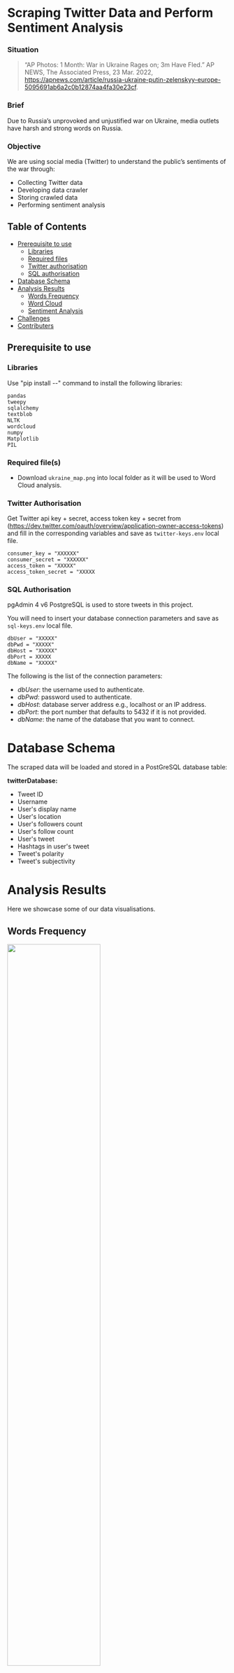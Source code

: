 # Scraping Twitter Data and Perform Sentiment Analysis
### Situation
> “AP Photos: 1 Month: War in Ukraine Rages on; 3m Have Fled.” AP NEWS, The Associated Press, 23 Mar. 2022, https://apnews.com/article/russia-ukraine-putin-zelenskyy-europe-5095691ab6a2c0b12874aa4fa30e23cf. 

### Brief
Due to Russia’s unprovoked and unjustified war on Ukraine, media outlets have harsh and strong words on Russia. 

### Objective
We are using social media (Twitter) to understand the public’s sentiments of the war through: 
- Collecting Twitter data
- Developing data crawler
- Storing crawled data
- Performing sentiment analysis

## Table of Contents
- [Prerequisite to use](#prerequisite-to-use)
  - [Libraries](#libraries)
  - [Required files](#required-files)
  - [Twitter authorisation](#twitter-authorisation)
  - [SQL authorisation](#sql-authorisation)
- [Database Schema](#database-schema)
- [Analysis Results](#analysis-results)
  - [Words Frequency](#words-frequency)
  - [Word Cloud](#word-cloud)
  - [Sentiment Analysis](#sentiment-analysis)
- [Challenges](#challenges)
- [Contributers](#contributers)

## Prerequisite to use
### Libraries
Use "pip install --" command to install the following libraries:

```
pandas
tweepy
sqlalchemy
textblob
NLTK
wordcloud
numpy
Matplotlib
PIL
```
### Required file(s)
- Download `ukraine_map.png` into local folder as it will be used to Word Cloud analysis.
### Twitter Authorisation
Get Twitter api key + secret, access token key + secret from (https://dev.twitter.com/oauth/overview/application-owner-access-tokens) and fill in the corresponding variables and save as `twitter-keys.env` local file.
```
consumer_key = "XXXXXX"
consumer_secret = "XXXXXX"
access_token = "XXXXX"
access_token_secret = "XXXXX
```
### SQL Authorisation
pgAdmin 4 v6 PostgreSQL is used to store tweets in this project.

You will need to insert your database connection parameters and save as `sql-keys.env` local file.

```
dbUser = "XXXXX"
dbPwd = "XXXXX" 
dbHost = "XXXXX"
dbPort = XXXXX
dbName = "XXXXX"
```
The following is the list of the connection parameters:
- *dbUser*: the username used to authenticate.
- *dbPwd*: password used to authenticate.
- *dbHost*: database server address e.g., localhost or an IP address.
- *dbPort*: the port number that defaults to 5432 if it is not provided.
- *dbName*: the name of the database that you want to connect.

# Database Schema
The scraped data will be loaded and stored in a PostGreSQL database table:

**twitterDatabase:**
- Tweet ID
- Username
- User's display name
- User's location
- User's followers count
- User's follow count
- User's tweet
- Hashtags in user's tweet
- Tweet's polarity
- Tweet's subjectivity

# Analysis Results
Here we showcase some of our data visualisations.

## Words Frequency
<img src="https://user-images.githubusercontent.com/102339940/161910738-447b9973-e1bd-445d-a307-fdd644ba69b4.png" width=65% height=65%>

## Word Cloud
![MicrosoftTeams-image](https://user-images.githubusercontent.com/102339940/161911640-06346350-39b0-4400-8626-0e0024b14368.png)

## Sentiment Analysis
<img src="https://user-images.githubusercontent.com/102339940/161911805-55c0dfc7-bc89-4c29-8bb5-f41096450395.png" width=35% height=35%>

# Challenges

### Sentiment Analysis is difficult

- **False Negative Data** - The tweet below is a **positive statement** but polarity shows negative.
```
Tweet ID:1508339978610393089
Username:GPCinEnglish
Display Name:Garry Patrick Cooke
Location:
Follower Count:83
Following Count:598
Tweet Text:A wartime leader who orders the unjustifiable destruction of homes and hospitals, shops and schools, factories and libraries, etc., commits war crimes.  Therefore, such a leader is a war criminal.  #StandWithUkraine
Hashtags Used:['StandWithUkraine']
Polarity:-0.2
Subjectivity:0.53
```

- **Inaccuracy** - Below is another tweet that has **strong** comment but polarity and subjectivity is calculated as ZERO.
```
Tweet ID:1508334256107438083 
Username:J_arnd_75 
Display Name:_J.nex 🇺🇦💪 
Location: 
Follower Count:9 
Following Count:116 
Tweet Text:Invaders must die! #StopRussia #StopRussianAgression https://t.co/6kaj4GA9Kh 
Hashtags Used:['StopRussia', 'StopRussianAgression'] 
Polarity:0.0 
Subjectivity:0.0
```
### Limitations
  -  Twitter API not able to pull data that are more than 7 days
  -  Analysis and charts can varies widely due to the dynamic data

# Contributers
Hello World!

- [Angela](https://www.linkedin.com/in/angela-p-171b30136/)
- [Brandon](https://www.linkedin.com/in/jinheng-lim/)
- [Mavis](https://www.linkedin.com/in/mavis-luo-3a5b76192/)
- [Soon Chye](https://www.linkedin.com/in/lim-soonchye/)

